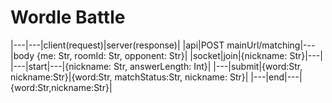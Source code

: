 # Wordle Battle

|---|---|client(request)|server(response)|
|api|POST mainUrl/matching|---|body {me: Str, roomId: Str, opponent: Str}|
|socket|join|{nickname: Str}|---|
|---|start|---|{nickname: Str, answerLength: Int}|
|---|submit|{word:Str, nickname:Str}|{word:Str, matchStatus:Str, nickname: Str}|
|---|end|---|{word:Str,nickname:Str}|
